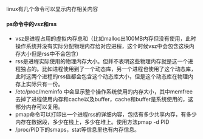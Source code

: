 linux有几个命令可以显示内存相关内容  
#### ps命令中的vsz和rss
- vsz是进程占用的虚拟内存总和（比如malloc出100MB内存但没有使用，此时操作系统并没有实际分配物理内存给对应进程，这个时候vsz中会包含这块内存大小但是rss中不会包含）
- rss是进程实际使用的物理内存大小。但并不表明这些物理内存就是这一个进程独占的。比如进程使用到了一个动态库，另一个进程也使用了这个动态库，此时这两个进程的rss值都会包含这个动态库大小，但是这个动态库在物理内存上实际只有一份。
- /etc/proc/meminfo 中会显示整个操作系统使用的内存大小，其中memfree去掉了进程使用内存和cache以及buffer，cache和buffer是系统使用的，这部分内存可以复用。
- pmap命令可以打印出一个进程rss的详细内容，包括有多少共享内存，有多少内存在数据段，多少在栈上，多少在堆上。使用方法pmap -d PID
- /proc/PID下的smaps，stat等信息里也有内存信息。